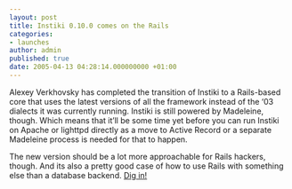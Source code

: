 ```yaml
---
layout: post
title: Instiki 0.10.0 comes on the Rails
categories:
- launches
author: admin
published: true
date: 2005-04-13 04:28:14.000000000 +01:00
---
```

<p>Alexey Verkhovsky has completed the transition of Instiki to a Rails-based core that uses the latest versions of all the framework instead of the &#8216;03 dialects it was currently running. Instiki is still powered by Madeleine, though. Which means that it&#8217;ll be some time yet before you can run Instiki on Apache or lighttpd directly as a move to Active Record or a separate Madeleine process is needed for that to happen.</p>
<p>The new version should be a lot more approachable for Rails hackers, though. And its also a pretty good case of how to use Rails with something else than a database backend. <a href="http://instiki.org/">Dig in!</a></p>